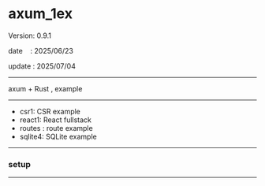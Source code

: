 ﻿# axum_1ex

 Version: 0.9.1

 date    : 2025/06/23

 update : 2025/07/04

***

axum + Rust , example

***
* csr1: CSR  example
* react1: React fullstack
* routes : route example
* sqlite4: SQLite example

***
### setup

***
